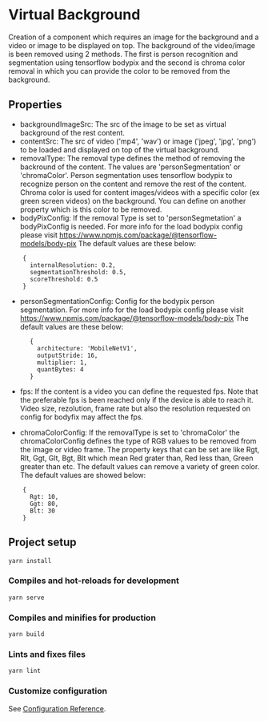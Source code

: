 # Virtual Background

Creation of a component which requires an image for the background and a video or image to be displayed on top. The background of the video/image is been removed using 2 methods. The first is person recognition and segmentation using tensorflow bodypix and the second is chroma color removal in which you can provide the color to be removed from the background.

## Properties

* backgroundImageSrc: The src of the image to be set as virtual background of the rest content.
* contentSrc: The src of video ('mp4', 'wav') or image ('jpeg', 'jpg', 'png') to be loaded and displayed on top of the virtual background.
* removalType: The removal type defines the method of removing the backround of the content. The values are 'personSegmentation' or 'chromaColor'. Person segmentation uses tensorflow bodypix to recognize person on the content and remove the rest of the content. Chroma color is used for content images/videos with a specific color (ex green screen videos) on the background. You can define on another property which is this color to be removed.
* bodyPixConfig: If the removal Type is set to 'personSegmetation' a bodyPixConfig is needed. For more info for the load bodypix config please visit https://www.npmjs.com/package/@tensorflow-models/body-pix
The default values are these below:
```    
    {
      internalResolution: 0.2,
      segmentationThreshold: 0.5,
      scoreThreshold: 0.5
    }
```
* personSegmentationConfig: Config for the bodypix person segmentation. For more info for the load bodypix config please visit https://www.npmjs.com/package/@tensorflow-models/body-pix
The default values are these below:

```
      {
        architecture: 'MobileNetV1',
        outputStride: 16,
        multiplier: 1,
        quantBytes: 4
      }
 ```
* fps: If the content is a video you can define the requested fps. Note that the preferable fps is been reached only if the device is able to reach it. Video size, rezolution, frame rate but also the resolution requested on config for bodyfix may affect the fps.

* chromaColorConfig: If the removalType is set to 'chromaColor' the chromaColorConfig defines the type of RGB values to be removed from the image or video frame.
The property keys that can be set are like Rgt, Rlt, Ggt, Glt, Bgt, Blt which mean Red grater than, Red less than, Green greater than etc. The default values can remove a variety of green color. The default values are showed below: 

```
    {
      Rgt: 10,
      Ggt: 80,
      Blt: 30
    }
```

## Project setup
```
yarn install
```

### Compiles and hot-reloads for development
```
yarn serve
```

### Compiles and minifies for production
```
yarn build
```

### Lints and fixes files
```
yarn lint
```

### Customize configuration
See [Configuration Reference](https://cli.vuejs.org/config/).
